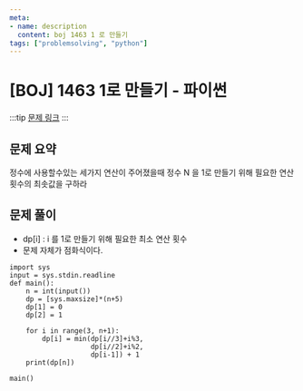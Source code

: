 ```yaml
---
meta:
- name: description
  content: boj 1463 1 로 만들기 
tags: ["problemsolving", "python"]
---
```


# [BOJ] 1463 1로 만들기 - 파이썬

:::tip
[문제 링크](https://www.acmicpc.net/problem/1463)
:::

## 문제 요약

정수에 사용할수있는 세가지 연산이 주어졌을때
정수 N 을 1로 만들기 위해 필요한 연산 횟수의 최솟값을 구하라

## 문제 풀이 

- dp[i] : i 를 1로 만들기 위해 필요한 최소 연산 횟수
- 문제 자체가 점화식이다. 

```python3
import sys
input = sys.stdin.readline
def main():
    n = int(input())
    dp = [sys.maxsize]*(n+5)
    dp[1] = 0
    dp[2] = 1

    for i in range(3, n+1):
        dp[i] = min(dp[i//3]+i%3,
                    dp[i//2]+i%2,
                    dp[i-1]) + 1
    print(dp[n])

main()
```
